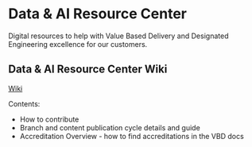 # **Data & AI Resource Center**

Digital resources to help with Value Based Delivery and Designated Engineering excellence for our customers.


## Data & AI Resource Center Wiki

[Wiki](~/wiki/index.md)  

Contents:
- How to contribute
- Branch and content publication cycle details and guide
- Accreditation Overview - how to find accreditations in the VBD docs 
   